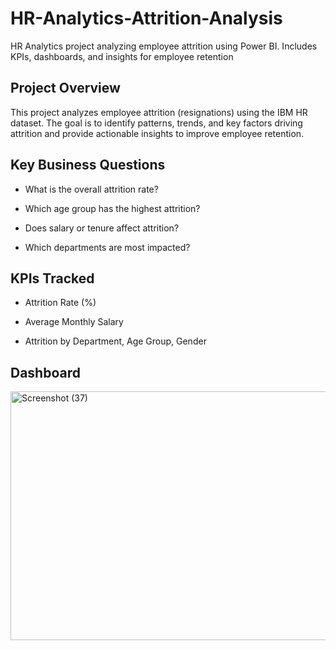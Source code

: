 # HR-Analytics-Attrition-Analysis
HR Analytics project analyzing employee attrition using Power BI. Includes KPIs, dashboards, and insights for employee retention

## Project Overview

This project analyzes employee attrition (resignations) using the IBM HR dataset. The goal is to identify patterns, trends, and key factors driving attrition and provide actionable insights to improve employee retention.

## Key Business Questions

- What is the overall attrition rate?

- Which age group has the highest attrition?

- Does salary or tenure affect attrition?

- Which departments are most impacted? 

## KPIs Tracked

- Attrition Rate (%)

- Average Monthly Salary

- Attrition by Department, Age Group, Gender

## Dashboard

<img width="760" height="398" alt="Screenshot (37)" src="https://github.com/user-attachments/assets/353ef5b1-9493-49da-ad16-ea5bd0cfb5f7" />


